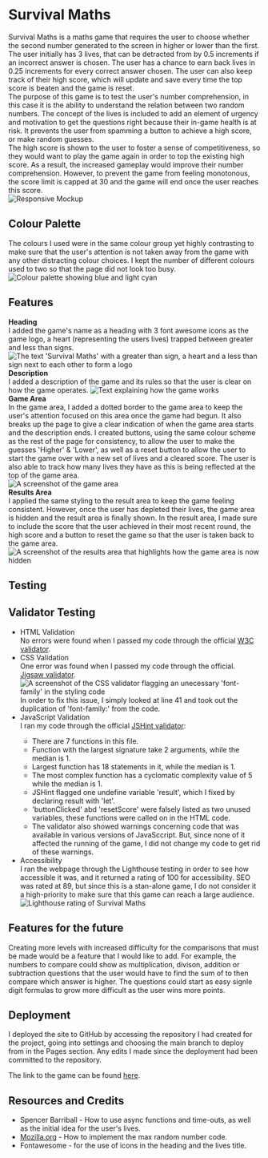 <h1>Survival Maths</h1>
Survival Maths is a maths game that requires the user to choose whether the second number generated to the screen in higher or lower than the first. The user initially has 3 lives, that can be detracted from by 0.5 increments if an incorrect answer is chosen. The user has a chance to earn back lives in 0.25 increments for every correct answer chosen. The user can also keep track of their high score, which will update and save every time the top score is beaten and the game is reset. 
<br>
The purpose of this game is to test the user's number comprehension, in this case it is the ability to understand the relation between two random numbers. The concept of the lives is included to add an element of urgency and motivation to get the questions right because their in-game health is at risk. It prevents the user from spamming a button to achieve a high score, or make random guesses. 
<br>
The high score is shown to the user to foster a sense of competitiveness, so they would want to play the game again in order to top the existing high score. As a result, the increased gameplay would improve their number comprehension. However, to prevent the game from feeling monotonous, the score limit is capped at 30 and the game will end once the user reaches this score.
<br>
<img src="assets/images/multi_device_mock_up.png" alt="Responsive Mockup">
<h2>Colour Palette</h2>
The colours I used were in the same colour group yet highly contrasting to make sure that the user's attention is not taken away from the game with any other distracting colour choices. I kept the number of different colours used to two so that the page did not look too busy. 
<img src="assets/images/colour_palette.png" alt="Colour palette showing blue and light cyan">
<br>
<h2>Features</h2>
<strong>Heading</strong>
<br>
I added the game's name as a heading with 3 font awesome icons as the game logo, a heart (representing the users lives) trapped between greater and less than signs.
<br>
<img src="assets/images/header.png" alt="The text 'Survival Maths' with a greater than sign, a heart and a less than sign next to each other to form a logo">
<br>
<strong>Description</strong>
<br>
I added a description of the game and its rules so that the user is clear on how the game operates.
<img src="assets/images/description.png" alt="Text explaining how the game works">
<br>
<strong>Game Area</strong>
<br>
In the game area, I added a dotted border to the game area to keep the user's attention focused on this area once the game had begun. It also breaks up the page to give a clear indication of when the game area starts and the description ends. I created buttons, using the same colour scheme as the rest of the page for consistency, to allow the user to make the guesses 'Higher' & 'Lower', as well as a reset button to allow the user to start the game over with a new set of lives and a cleared score. The user is also able to track how many lives they have as this is being reflected at the top of the game area.
<br>
<img src="assets/images/game_area.png" alt="A screenshot of the game area">
<br>
<strong>Results Area</strong>
<br>
I applied the same styling to the result area to keep the game feeling consistent. However, once the user has depleted their lives, the game area is hidden and the result area is finally shown. In the result area, I made sure to include the score that the user achieved in their most recent round, the high score and a button to reset the game so that the user is taken back to the game area.
<br>
<img src="assets/images/results.png" alt="A screenshot of the results area that highlights how the game area is now hidden">
<br>
<h2>Testing</h2>
<h2>Validator Testing</h2>
<ul>
<li>HTML Validation</li>
No errors were found when I passed my code through the official <a href="https://validator.w3.org/nu/?doc=https%3A%2F%2Fcode-institute-org.github.io%2Flove-maths%2F#textarea" target="_blank">W3C validator</a>.
<br>
<li>CSS Validation</li>
One error was found when I passed my code through the official. <a href="https://jigsaw.w3.org/css-validator/#validate_by_input" target="_blank">Jigsaw validator</a>.
<br>
<img src="assets/images/css_validator.png" alt="A screenshot of the CSS validator flagging an unecessary 'font-family' in the styling code">
<br>
In order to fix this issue, I simply looked at line 41 and took out the duplication of 'font-family:' from the code.
<li>JavaScript Validation</li>
I ran my code through the official <a href="https://jshint.com/" target="_blank">JSHint validator</a>:
<ul>
<li>There are 7 functions in this file.</li>
<li>Function with the largest signature take 2 arguments, while the median is 1.</li>
<li>Largest function has 18 statements in it, while the median is 1.</li>
<li>The most complex function has a cyclomatic complexity value of 5 while the median is 1.</li>
<li>JSHint flagged one undefine variable 'result', which I fixed by declaring result with 'let'.</li>
<li>'buttonClicked' abd 'resetScore' were falsely listed as two unused variables, these functions were called on in the HTML code.</li>
<li>The validator also showed warnings concerning code that was available in various versions of JavaSccript. But, since none of it affected the running of the game, I did not change my code to get rid of these warnings.</li>
</ul>
<li>Accessibility</li>
I ran the webpage through the Lighthouse testing in order to see how accessible it was, and it returned a rating of 100 for accessibility. SEO was rated at 89, but since this is a stan-alone game, I do not consider it a high-priority to make sure that this game can reach a large audience.
<br>
<img src="/assets/images/lighthouse_test.png" alt="Lighthouse rating of Survival Maths">
</ul>

<h2>Features for the future</h2>

Creating more levels with increased difficulty for the comparisons that must be made would be a feature that I would like to add. For example, the numbers to compare could show as multiplication, divison, addition or subtraction questions that the user would have to find the sum of to then compare which answer is higher. The questions could start as easy signle digit formulas to grow more difficult as the user wins more points.

<h2>Deployment</h2>
I deployed the site to GitHub by accessing the repository I had created for the project, going into settings and choosing the main branch to deploy from in the Pages section. Any edits I made since the deployment had been committed to the repository.

The link to the game can be found <a href="https://manpreetrao.github.io/survival-maths/" target="_blank">here</a>.

<h2>Resources and Credits</h2>
<ul>
<li>Spencer Barriball - How to use async functions and time-outs, as well as the initial idea for the user's lives.</li> 
<li><a href="https://developer.mozilla.org/en-US/docs/Web/JavaScript/Reference/Global_Objects/Math/random">Mozilla.org</a> - How to implement the max random number code.</li>
<li>Fontawesome - for the use of icons in the heading and the lives title.</li>
</ul>
